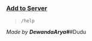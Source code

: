 # 
### [Add to Server](https://discord.com/api/oauth2/authorize?client_id=1000443920116891760&permissions=2116881350471&scope=bot%20applications.commands)
> `/help `


*Made by __DewandaArya#__*#Dudu
